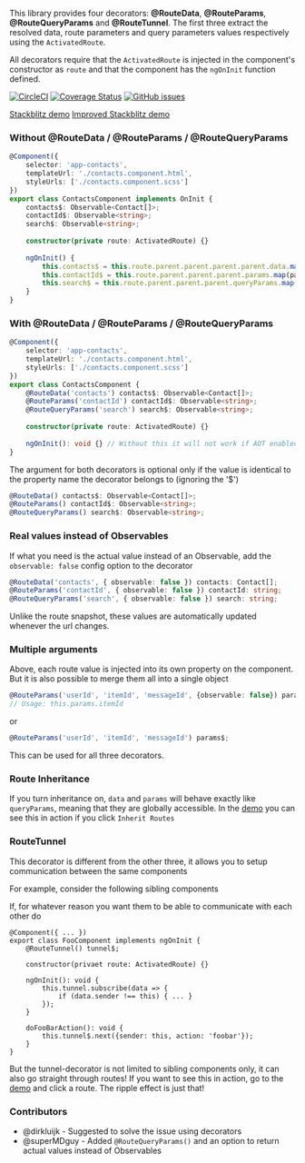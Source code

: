 This library provides four decorators: **@RouteData**, **@RouteParams**, **@RouteQueryParams** and **@RouteTunnel**. The first three 
extract the resolved data, route parameters and query parameters values respectively using the `ActivatedRoute`. 

All decorators require that the `ActivatedRoute` is injected in the component's constructor as `route` and
that the component has the `ngOnInit` function defined. 

[![CircleCI](https://circleci.com/gh/scaljeri/angular-route-xxl.svg?style=svg)](https://circleci.com/gh/scaljeri/angular-route-xxl)
[![Coverage Status](https://coveralls.io/repos/github/scaljeri/angular-route-xxl/badge.svg?branch=multiple-values)](https://coveralls.io/github/scaljeri/angular-route-xxl?branch=multiple-values)
[![GitHub issues](https://img.shields.io/github/issues/scaljeri/angular-route-xxl.svg?style=plastic)](https://github.com/scaljeri/angular-route-xxl/issues)

[Stackblitz demo](https://stackblitz.com/edit/angular-dtexzt)
[Improved Stackblitz demo](https://stackblitz.com/edit/angular-route-xxl?file=app%2Ffoo-bar%2Ffoo-bar.component.ts)

### Without @RouteData / @RouteParams / @RouteQueryParams

```typescript
@Component({
    selector: 'app-contacts',
    templateUrl: './contacts.component.html',
    styleUrls: ['./contacts.component.scss']
})
export class ContactsComponent implements OnInit {
    contacts$: Observable<Contact[]>;
    contactId$: Observable<string>;
    search$: Observable<string>;
    
    constructor(private route: ActivatedRoute) {}
    
    ngOnInit() {
        this.contacts$ = this.route.parent.parent.parent.parent.data.map(data => data['contacts']);
        this.contactId$ = this.route.parent.parent.parent.params.map(params => params['contactId']);
        this.search$ = this.route.parent.parent.parent.queryParams.map(queryParams => queryParams['search']);
    }
}
```

### With @RouteData / @RouteParams / @RouteQueryParams

```typescript
@Component({
    selector: 'app-contacts',
    templateUrl: './contacts.component.html',
    styleUrls: ['./contacts.component.scss']
})
export class ContactsComponent {
    @RouteData('contacts') contacts$: Observable<Contact[]>;
    @RouteParams('contactId') contactId$: Observable<string>;
    @RouteQueryParams('search') search$: Observable<string>;
    
    constructor(private route: ActivatedRoute) {}
    
    ngOnInit(): void {} // Without this it will not work if AOT enabled
}
```

The argument for both decorators is optional only if the value is identical to the property name 
the decorator belongs to (ignoring the '$')

```typescript
@RouteData() contacts$: Observable<Contact[]>;
@RouteParams() contactId$: Observable<string>;
@RouteQueryParams() search$: Observable<string>;
```

### Real values instead of Observables 

If what you need is the actual value instead of an Observable, add the `observable: false` config option
to the decorator

```typescript
@RouteData('contacts', { observable: false }) contacts: Contact[];
@RouteParams('contactId', { observable: false }) contactId: string;
@RouteQueryParams('search', { observable: false }) search: string;
```

Unlike the route snapshot, these values are automatically updated whenever the url changes.

### Multiple arguments
Above, each route value is injected into its own property on the component. But it is also possible
to merge them all into a single object

```typescript
@RouteParams('userId', 'itemId', 'messageId', {observable: false}) params;
// Usage: this.params.itemId   
```

or

```typescript
@RouteParams('userId', 'itemId', 'messageId') params$; 
```

This can be used for all three decorators.

### Route Inheritance
If you turn inheritance on, `data` and `params` will behave exactly like `queryParams`, meaning that they
are globally accessible. In the [demo](https://stackblitz.com/edit/angular-route-xxl?file=app%2Ffoo-bar%2Ffoo-bar.component.ts)
you can see this in action if you click `Inherit Routes`

### RouteTunnel
This decorator is different from the other three, it allows you to setup communication between the same components

For example, consider the following sibling components

   <app-foo></app-foo>
   <app-foo></app-foo>
   
If, for whatever reason you want them to be able to communicate with each other do

    @Component({ ... })
    export class FooComponent implements ngOnInit {
        @RouteTunnel() tunnel$;
        
        constructor(privaet route: ActivatedRoute) {}
        
        ngOnInit(): void {
            this.tunnel.subscribe(data => {
                if (data.sender !== this) { ... }
            });
        }
        
        doFooBarAction(): void {
            this.tunnel$.next({sender: this, action: 'foobar'});
        }
    }

But the tunnel-decorator is not limited to sibling components only, it can also go straight through routes!
If you want to see this in action, go to the [demo](https://stackblitz.com/edit/angular-route-xxl?file=app%2Ffoo-bar%2Ffoo-bar.component.ts)
and click a route. The ripple effect is just that!

### Contributors
   + @dirkluijk - Suggested to solve the issue using decorators
   + @superMDguy - Added `@RouteQueryParams()` and an option to return actual values instead of Observables
